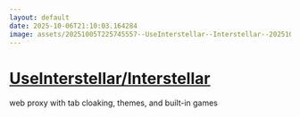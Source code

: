```yaml
---
layout: default
date: 2025-10-06T21:10:03.164284
image: assets/20251005T225745557--UseInterstellar--Interstellar--20251005T230553132--cropped.png
---
```


# [UseInterstellar/Interstellar](https://github.com/UseInterstellar/Interstellar)

web proxy with tab cloaking, themes, and built-in games
